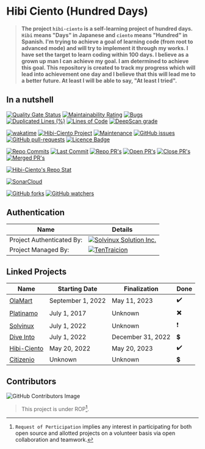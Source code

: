 ﻿# Hibi Ciento (Hundred Days)

> #### The project `hibi-ciento` is a self-learning project of hundred days. `Hibi` means "Days" in Japanese and `ciento` means "Hundred" in Spanish. I'm trying to achieve a goal of learning code (from root to advanced mode) and will try to implement it through my works. I have set the target to learn coding within 100 days. I believe as a grown up man I can achieve my goal. I am determined to achieve this goal. This repository is created to track my progress which will lead into achievement one day and I believe that this will lead me to a better future. At least I will be able to say, "At least I tried".

## In a nutshell

[![Quality Gate Status](https://sonarcloud.io/api/project_badges/measure?project=TenTraicion_hibi-ciento&metric=alert_status)](https://sonarcloud.io/summary/new_code?id=TenTraicion_hibi-ciento)
[![Maintainability Rating](https://sonarcloud.io/api/project_badges/measure?project=TenTraicion_hibi-ciento&metric=sqale_rating)](https://sonarcloud.io/summary/new_code?id=TenTraicion_hibi-ciento)
[![Bugs](https://sonarcloud.io/api/project_badges/measure?project=TenTraicion_hibi-ciento&metric=bugs)](https://sonarcloud.io/summary/new_code?id=TenTraicion_hibi-ciento)
[![Duplicated Lines (%)](https://sonarcloud.io/api/project_badges/measure?project=TenTraicion_hibi-ciento&metric=duplicated_lines_density)](https://sonarcloud.io/summary/new_code?id=TenTraicion_hibi-ciento)
[![Lines of Code](https://sonarcloud.io/api/project_badges/measure?project=TenTraicion_hibi-ciento&metric=ncloc)](https://sonarcloud.io/summary/new_code?id=TenTraicion_hibi-ciento)
[![DeepScan grade](https://deepscan.io/api/teams/18347/projects/21685/branches/629525/badge/grade.svg)](https://deepscan.io/dashboard#view=project&tid=18347&pid=21685&bid=629525)

[![wakatime](https://wakatime.com/badge/github/TenTraicion/hibi-ciento.svg)](https://wakatime.com/badge/github/TenTraicion/hibi-ciento)
[![Hibi-Ciento Project](https://img.shields.io/website-up-down-aqua-red/https/tentraicion.github.io/hibi-ciento/)][Gp]
[![Maintenance](https://img.shields.io/badge/Maintained%3F-yes-green.svg)][Gca]
[![GitHub issues](https://img.shields.io/github/issues/tentraicion/hibi-ciento.svg)][Gi]
[![GitHub pull-requests](https://img.shields.io/github/issues-pr/tentraicion/hibi-ciento.svg)][Gp]
[![Licence Badge](https://badgen.net/github/license/tentraicion/hibi-ciento)][hc]

[![Repo Commits](https://badgen.net/github/commits/tentraicion/hibi-ciento)][hc]
[![Last Commit](https://badgen.net/github/last-commit/tentraicion/hibi-ciento)][hc]
[![Repo PR's](https://badgen.net/github/prs/tentraicion/hibi-ciento)][hc]
[![Open PR's](https://badgen.net/github/open-prs/tentraicion/hibi-ciento)][hc]
[![Close PR's](https://badgen.net/github/closed-prs/tentraicion/hibi-ciento)][hc]
[![Merged PR's](https://badgen.net/github/merged-prs/tentraicion/hibi-ciento)][hc]

[![Hibi-Ciento's Repo Stat](https://github-readme-stats.vercel.app/api/pin/?username=tentraicion&repo=hibi-ciento&theme=ayu-mirage&show_owner=true)][hc]

[![SonarCloud](https://sonarcloud.io/images/project_badges/sonarcloud-white.svg)](https://sonarcloud.io/summary/new_code?id=TenTraicion_hibi-ciento)

[![GitHub forks](https://img.shields.io/github/forks/tentraicion/hibi-ciento.svg?style=social&label=Fork&maxAge=2592000)][Gf]
[![GitHub watchers](https://img.shields.io/github/watchers/tentraicion/hibi-ciento.svg?style=social&label=Watch&maxAge=2592000)][Gw]

## Authentication

| Name                      | Details                                                                                                                       |
| ------------------------- | ----------------------------------------------------------------------------------------------------------------------------- |
| Project Authenticated By: | [![Solvinux Solution Inc.](https://raw.githubusercontent.com/TenTraicion/TenTraicion/master/assets/solvinux/favicon.ico)][S]  |
| Project Managed By:       | [![TenTraicion](https://raw.githubusercontent.com/TenTraicion/TenTraicion/master/assets/ten/favicon.ico)][T]                  |

## Linked Projects
| Name | Starting Date | Finalization | Done |
| ----- | -------------- | -------------- | ---- |
| [OlaMart](/../../../../tentraicion/olamart/blob/master/README.md) | September 1, 2022 | May 11, 2023 | ✔️ |
| [Platinamo](/../../../../platinamo/) | July 1, 2017 | Unknown | ✖️ |
| [Solvinux](/../../../../solvinux/) | July 1, 2022 | Unknown | ❗ |
| [Dive Into](/../../../../dive-into/) | July 1, 2022 | December 31, 2022 | 💲 |
| [Hibi-Ciento](/../../../../tentraicion/hibi-ciento/blob/master/README.md) | May 20, 2022 | May 20, 2023 | ✔️ |
| [Citizenio](/../../../../solvinux/) | Unknown | Unknown | 💲 |


## Contributors

![GitHub Contributors Image](https://contrib.rocks/image?repo=tentraicion/hibi-ciento)

> This project is under ROP[^RoP].

[hc]: https://github.com/TenTraicion/hibi-ciento "Hibi-Ciento"
[S]: https://github.com/solvinux "Solvinux Solution Inc."
[T]: https://github.com/TenTraicion "TenTraicion"
[Gn]: https://GitHub.com/tentraicion/hibi-ciento/network "Hibi-Ciento Project Network"
[Gs]: https://GitHub.com/tentraicion/hibi-ciento/stargazers "Hibi-Ciento Stars"
[Gw]: https://github.com/TenTraicion/hibi-ciento/subscription "Hibi-Ciento Watch"
[Gp]: https://tentraicion.github.io/hibi-ciento/ "Hibi-Ciento"
[Gca]: https://GitHub.com/tentraicion/hibi-ciento/graphs/commit-activity "Commit Actvity"
[Gi]: https://GitHub.com/tentraicion/hibi-ciento/issues/ "Repo Issues"
[Gp]: https://GitHub.com/tentraicion/hibi-ciento/pull/ "Repo Pull"
[Gc]: https://github.com/tentraicion/hibi-ciento/graphs/contributors "Contributors"
[Gf]: https://github.com/TenTraicion/hibi-ciento/fork

[^RoP]: `Request of Perticipation` implies any interest in participating for both open source and allotted projects on a volunteer basis via open collaboration and teamwork.
